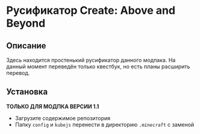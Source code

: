 # Русификатор Create: Above and Beyond
## Описание
Здесь находится простенький русификатор данного модпака. На данный момент переведён только квестбук, но есть планы расширить перевод.

## Установка
**ТОЛЬКО ДЛЯ МОДПКА ВЕРСИИ 1.1**
- Загрузите содержимое репозитория
- Папку `config` и `kubejs` перенести в директорию `.minecraft` с заменой
